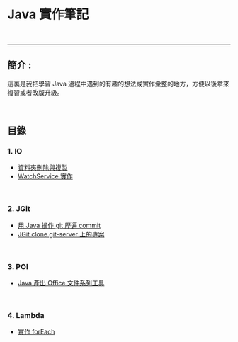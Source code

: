 # Java 實作筆記

<br>

--------------------------


## 簡介 :

這裏是我把學習 Java 過程中遇到的有趣的想法或實作彙整的地方，方便以後拿來複習或者改版升級。

<br>

## 目錄

### 1. IO 

* [資料夾刪除與複製](./IO/資料夾刪除與複製/README.md)
* [WatchService 實作](./IO/WatchService實作/README.md)

<br>

### 2. JGit

* [用 Java 操作 git 歷遍 commit](./JGit/JGitWalkCommit/README.md)
* [JGit clone git-server 上的專案](./JGit/JGitCloneRepo/README.md)

<br>

### 3. POI

* [Java 產出 Office 文件系列工具](./POI/README.md)

<br>

### 4. Lambda

* [實作 forEach](./Lambda/實作forEach/README.md)
